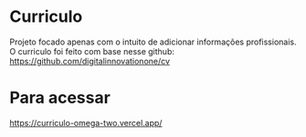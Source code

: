 # Curriculo
Projeto focado apenas com o intuito de adicionar informações profissionais.
<br>
O curriculo foi feito com base nesse github: https://github.com/digitalinnovationone/cv
# Para acessar
https://curriculo-omega-two.vercel.app/
